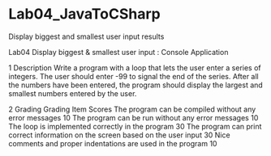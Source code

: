 # Lab04_JavaToCSharp
Display biggest and smallest user input results

Lab04 Display biggest & smallest user input : Console Application

1 Description
Write a program with a loop that lets the user enter a series of integers. 
The user should enter -99 to signal the end of the series. 
After all the numbers have been entered, the program should display the 
largest and smallest numbers entered by the user.

2 Grading
Grading Item                                                                        Scores 
The program can be compiled without any error messages                                10 
The program can be run without any error messages                                     10 
The loop is implemented correctly in the program                                      30 
The program can print correct information on the screen based on the user input       30 
Nice comments and proper indentations are used in the program                         10 
